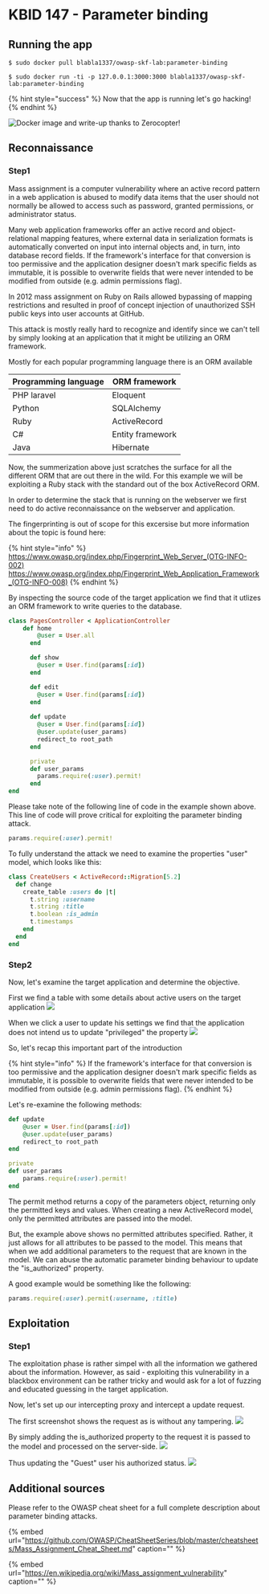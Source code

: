 # KBID 147 - Parameter binding

## Running the app

```text
$ sudo docker pull blabla1337/owasp-skf-lab:parameter-binding
```

```text
$ sudo docker run -ti -p 127.0.0.1:3000:3000 blabla1337/owasp-skf-lab:parameter-binding
```

{% hint style="success" %}
Now that the app is running let's go hacking!
{% endhint %}

![Docker image and write-up thanks to Zerocopter!](.gitbook/assets/zerocopter-logo.jpeg)

## Reconnaissance

### Step1

Mass assignment is a computer vulnerability where an active record pattern in a web application is abused to modify data items that the user should not normally be allowed to access such as password, granted permissions, or administrator status.

Many web application frameworks offer an active record and object-relational mapping features, where external data in serialization formats is automatically converted on input into internal objects and, in turn, into database record fields. If the framework's interface for that conversion is too permissive and the application designer doesn't mark specific fields as immutable, it is possible to overwrite fields that were never intended to be modified from outside (e.g. admin permissions flag).

In 2012 mass assignment on Ruby on Rails allowed bypassing of mapping restrictions and resulted in proof of concept injection of unauthorized SSH public keys into user accounts at GitHub. 

This attack is mostly really hard to recognize and identify since we can't tell
by simply looking at an application that it might be utilizing an ORM framework.
 
Mostly for each popular programming language there is an ORM available

| Programming language  |  ORM framework |   
|---|---|
| PHP laravel | Eloquent  			|
| Python	 	 |  SQLAlchemy	   |
| Ruby  		 |  ActiveRecord 	|
| C#  			 |  Entity framework|
| Java  		 |  Hibernate 		|

Now, the summerization above just scratches the surface for all the different ORM
that are out there in the wild. For this example we will be exploiting a Ruby stack
with the standard out of the box ActiveRecord ORM.

In order to determine the stack that is running on the webserver we first need to
do active reconnaissance on the webserver and application.

The fingerprinting is out of scope for this excersise but more information about the
topic is found here:

{% hint style="info" %}
https://www.owasp.org/index.php/Fingerprint_Web_Server_(OTG-INFO-002)
https://www.owasp.org/index.php/Fingerprint_Web_Application_Framework_(OTG-INFO-008)
{% endhint %}


By inspecting the source code of the target application we find 
that it utlizes an ORM framework to write queries to the database.

```ruby
class PagesController < ApplicationController
    def home
        @user = User.all
      end

      def show
        @user = User.find(params[:id])
      end

      def edit
        @user = User.find(params[:id])
      end
    
      def update
        @user = User.find(params[:id])
        @user.update(user_params)
        redirect_to root_path
      end

      private
      def user_params
        params.require(:user).permit!
      end
end
```

Please take note of the following line of code in the example shown above. This line of code will prove critical for exploiting the parameter binding attack.

```ruby
params.require(:user).permit!
```

To fully understand the attack we need to examine the properties "user" model, which 
looks like this:

```ruby
class CreateUsers < ActiveRecord::Migration[5.2]
  def change
    create_table :users do |t|
      t.string :username
      t.string :title
      t.boolean :is_admin
      t.timestamps
    end
  end
end
```

### Step2

Now, let's examine the target application and determine the objective.

First we find a table with some details about active users on the target application
![](.gitbook/assets/parameter-binding-1.png)

When we click a user to update his settings we find that the application does not intend us to update "privileged" the property
![](.gitbook/assets/parameter-binding-2.png)

So, let's recap this important part of the introduction

{% hint style="info" %}
If the framework's interface for that conversion is too permissive and the application designer doesn't mark specific fields as immutable, it is possible to overwrite fields that were never intended to be modified from outside (e.g. admin permissions flag).
{% endhint %}


Let's re-examine the following methods:

```ruby
def update
	@user = User.find(params[:id])
	@user.update(user_params)
	redirect_to root_path
end

private
def user_params
	params.require(:user).permit!
end
```

The permit method returns a copy of the parameters object, returning only the permitted keys and values. When creating a new ActiveRecord model, only the permitted attributes are passed into the model.

But, the example above shows no permitted attributes specified. Rather, it just allows for all attributes to be passed to the model. This means that when we add additional parameters to the request that are known in the model. We can abuse the automatic parameter binding  behaviour to update the "is_authorized" property.

A good example would be something like the following:

```ruby
params.require(:user).permit(:username, :title)
```

## Exploitation

### Step1

The exploitation phase is rather simpel with all the information we gathered about the information. However, as said - exploiting this vulnerability in a blackbox environment
can be rather tricky and would ask for a lot of fuzzing and educated guessing in the target application.

Now, let's set up our intercepting proxy and intercept a update request.

The first screenshot shows the request as is without any tampering.
![](.gitbook/assets/parameter-binding-3.png)

By simply adding the is_authorized property to the request it is passed to the
model and processed on the server-side. 
![](.gitbook/assets/parameter-binding-4.png)

Thus updating the "Guest" user his authorized status.
![](.gitbook/assets/parameter-binding-5.png)


## Additional sources

Please refer to the OWASP cheat sheet for a full complete description about parameter binding attacks.

{% embed url="https://github.com/OWASP/CheatSheetSeries/blob/master/cheatsheets/Mass_Assignment_Cheat_Sheet.md" caption="" %}

{% embed url="https://en.wikipedia.org/wiki/Mass_assignment_vulnerability" caption="" %}


